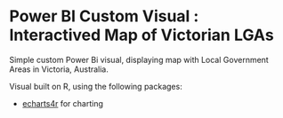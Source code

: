 # Power BI Custom Visual : Interactived Map of Victorian LGAs



Simple custom Power Bi visual, displaying map with Local Government Areas in Victoria, Australia.

Visual built on R, using the following packages:
* [echarts4r](https://echarts4r.john-coene.com/) for charting
